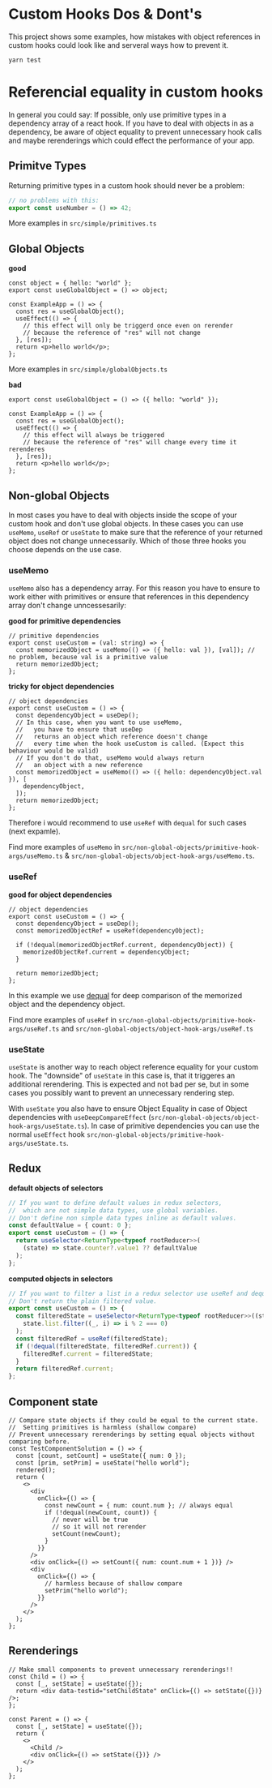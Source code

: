 # Custom Hooks Dos & Dont's

This project shows some examples, how mistakes with object references in custom hooks could look like and serveral ways how to prevent it.

```
yarn test
```

# Referencial equality in custom hooks

In general you could say: If possible, only use primitive types in a dependency array of a react hook. If you have to deal with objects in as a dependency, be aware of object equality to prevent unnecessary hook calls and maybe rerenderings which could effect the performance of your app.

## Primitve Types

Returning primitive types in a custom hook should never be a problem:

```ts
// no problems with this:
export const useNumber = () => 42;
```

More examples in `src/simple/primitives.ts`

## Global Objects

**good**

```tsx
const object = { hello: "world" };
export const useGlobalObject = () => object;

const ExampleApp = () => {
  const res = useGlobalObject();
  useEffect(() => {
    // this effect will only be triggerd once even on rerender
    // because the reference of "res" will not change
  }, [res]);
  return <p>hello world</p>;
};
```

More examples in `src/simple/globalObjects.ts`

**bad**

```tsx
export const useGlobalObject = () => ({ hello: "world" });

const ExampleApp = () => {
  const res = useGlobalObject();
  useEffect(() => {
    // this effect will always be triggered
    // because the reference of "res" will change every time it rerenderes
  }, [res]);
  return <p>hello world</p>;
};
```

## Non-global Objects

In most cases you have to deal with objects inside the scope of your custom hook and don't use global objects. In these cases you can use `useMemo`, `useRef` or `useState` to make sure that the reference of your returned object does not change unnecessarily. Which of those three hooks you choose depends on the use case.

### useMemo

`useMemo` also has a dependency array. For this reason you have to ensure to work either with primitives or ensure that references in this dependency array don't change unncessesarily:

**good for primitive dependencies**

```tsx
// primitive dependencies
export const useCustom = (val: string) => {
  const memorizedObject = useMemo(() => ({ hello: val }), [val]); // no problem, because val is a primitive value
  return memorizedObject;
};
```

**tricky for object dependencies**

```tsx
// object dependencies
export const useCustom = () => {
  const dependencyObject = useDep();
  // In this case, when you want to use useMemo,
  //   you have to ensure that useDep
  //   returns an object which reference doesn't change
  //   every time when the hook useCustom is called. (Expect this behaviour would be valid)
  // If you don't do that, useMemo would always return
  //   an object with a new reference
  const memorizedObject = useMemo(() => ({ hello: dependencyObject.val }), [
    dependencyObject,
  ]);
  return memorizedObject;
};
```

Therefore i would recommend to use `useRef` with `dequal` for such cases (next expamle).

Find more examples of `useMemo` in `src/non-global-objects/primitive-hook-args/useMemo.ts` & `src/non-global-objects/object-hook-args/useMemo.ts`.

### useRef

**good for object dependencies**

```tsx
// object dependencies
export const useCustom = () => {
  const dependencyObject = useDep();
  const memorizedObjectRef = useRef(dependencyObject);

  if (!dequal(memorizedObjectRef.current, dependencyObject)) {
    memorizedObjectRef.current = dependencyObject;
  }

  return memorizedObject;
};
```

In this example we use [dequal](https://github.com/lukeed/dequal) for deep comparison of the memorized object and the dependency object.

Find more examples of `useRef` in `src/non-global-objects/primitive-hook-args/useRef.ts` and `src/non-global-objects/object-hook-args/useRef.ts`

### useState

`useState` is another way to reach object reference equality for your custom hook. The "downside" of `useState` in this case is, that it triggeres an additional rerendering. This is expected and not bad per se, but in some cases you possibly want to prevent an unnecessary rendering step.

With `useState` you also have to ensure Object Equality in case of Object dependencies with `useDeepCompareEffect` (`src/non-global-objects/object-hook-args/useState.ts`). In case of primitive dependencies you can use the normal `useEffect` hook `src/non-global-objects/primitive-hook-args/useState.ts`.

## Redux

**default objects of selectors**

```ts
// If you want to define default values in redux selectors,
//  which are not simple data types, use global variables.
// Don't define non simple data types inline as default values.
const defaultValue = { count: 0 };
export const useCustom = () => {
  return useSelector<ReturnType<typeof rootReducer>>(
    (state) => state.counter?.value1 ?? defaultValue
  );
};
```

**computed objects in selectors**

```ts
// If you want to filter a list in a redux selector use useRef and dequal (npm package).
// Don't return the plain filtered value.
export const useCustom = () => {
  const filteredState = useSelector<ReturnType<typeof rootReducer>>((state) =>
    state.list.filter((_, i) => i % 2 === 0)
  );
  const filteredRef = useRef(filteredState);
  if (!dequal(filteredState, filteredRef.current)) {
    filteredRef.current = filteredState;
  }
  return filteredRef.current;
};
```

## Component state

```tsx
// Compare state objects if they could be equal to the current state.
//  Setting primitives is harmless (shallow compare)
// Prevent unnecessary rerenderings by setting equal objects without comparing before.
const TestComponentSolution = () => {
  const [count, setCount] = useState({ num: 0 });
  const [prim, setPrim] = useState("hello world");
  rendered();
  return (
    <>
      <div
        onClick={() => {
          const newCount = { num: count.num }; // always equal
          if (!dequal(newCount, count)) {
            // never will be true
            // so it will not rerender
            setCount(newCount);
          }
        }}
      />
      <div onClick={() => setCount({ num: count.num + 1 })} />
      <div
        onClick={() => {
          // harmless because of shallow compare
          setPrim("hello world");
        }}
      />
    </>
  );
};
```

## Rerenderings

```tsx
// Make small components to prevent unnecessary rerenderings!!
const Child = () => {
  const [_, setState] = useState({});
  return <div data-testid="setChildState" onClick={() => setState({})} />;
};

const Parent = () => {
  const [_, setState] = useState({});
  return (
    <>
      <Child />
      <div onClick={() => setState({})} />
    </>
  );
};
```
